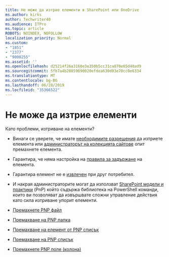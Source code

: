 ```yaml
---
title: Не може да изтрие елементи в SharePoint или OneDrive
ms.author: kirks
author: Techwriter40
ms.audience: ITPro
ms.topic: article
ROBOTS: NOINDEX, NOFOLLOW
localization_priority: Normal
ms.custom:
- "1851"
- "2377"
- "9000255"
ms.assetid: ''
ms.openlocfilehash: d25214f26a3168e3e350b5cc31ca870e65d48ad9
ms.sourcegitcommit: 5fb7a4b28859690020efdea630d03e70cc0e6334
ms.translationtype: MT
ms.contentlocale: bg-BG
ms.lasthandoff: 06/28/2019
ms.locfileid: "35366522"
---
```

# <a name="unable-to-delete-items"></a>Не може да изтрие елементи

Като проблеми, изтриване на елементи?

- Винаги се уверете, че имате [необходимите разрешения](https://docs.microsoft.com/sharepoint/default-sharepoint-groups) да изтриете елемента или [администраторът на колекцията сайтове](https://docs.microsoft.com/sharepoint/customize-sharepoint-site-permissions#add-change-or-remove-a-site-collection-administrator) опит премахнете елемента.

- Гарантира, че няма настройка на [правила за задържане](https://docs.microsoft.com/office365/securitycompliance/retention-policies) на елемента.

- Гарантира елемент не е [извлечен](https://support.office.com/article/check-out-check-in-or-discard-changes-to-files-in-a-library-7e2c12a9-a874-4393-9511-1378a700f6de) при друг потребител.

- И накрая администраторите могат да използват [SharePoint модели и практики](https://docs.microsoft.com/powershell/sharepoint/sharepoint-pnp/sharepoint-pnp-cmdlets?view=sharepoint-ps#installation) (PnP) който съдържа библиотека на PowerShell команди, които ви позволяват да извършвате сложни управление действия като сила изтриване упорит елементи.
- [Премахнете PNP файл](https://docs.microsoft.com/powershell/module/sharepoint-pnp/remove-pnpfile?view=sharepoint-ps)
- [Премахване на PNP папка](https://docs.microsoft.com/powershell/module/sharepoint-pnp/remove-pnpfolder?view=sharepoint-ps)
- [Премахване на елемент от PNP списък](https://docs.microsoft.com/powershell/module/sharepoint-pnp/remove-pnplistitem?view=sharepoint-ps)
- [Премахване на PNP списък](https://docs.microsoft.com/powershell/module/sharepoint-pnp/remove-pnplist?view=sharepoint-ps)
- [Премахнете PNP поле (колона)](https://docs.microsoft.com/powershell/module/sharepoint-pnp/remove-pnpfield?view=sharepoint-ps)